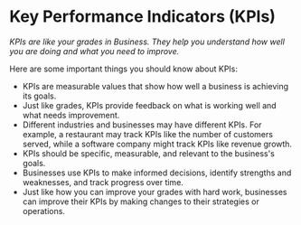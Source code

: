# Key Performance Indicators (KPIs)

*KPIs are like your grades in Business. They help you understand how well you are doing and what you need to improve.*

Here are some important things you should know about KPIs: 
- KPIs are measurable values that show how well a business is achieving its goals.
- Just like grades, KPIs provide feedback on what is working well and what needs improvement.
- Different industries and businesses may have different KPIs. For example, a restaurant may track KPIs like the number of customers served, while a software company might track KPIs like revenue growth.
- KPIs should be specific, measurable, and relevant to the business's goals.
- Businesses use KPIs to make informed decisions, identify strengths and weaknesses, and track progress over time.
- Just like how you can improve your grades with hard work, businesses can improve their KPIs by making changes to their strategies or operations.
